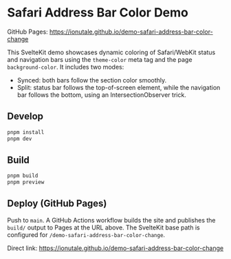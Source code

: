 # Safari Address Bar Color Demo

GitHub Pages: https://ionutale.github.io/demo-safari-address-bar-color-change

This SvelteKit demo showcases dynamic coloring of Safari/WebKit status and navigation bars using the `theme-color` meta tag and the page `background-color`. It includes two modes:
- Synced: both bars follow the section color smoothly.
- Split: status bar follows the top-of-screen element, while the navigation bar follows the bottom, using an IntersectionObserver trick.

## Develop

```sh
pnpm install
pnpm dev
```

## Build

```sh
pnpm build
pnpm preview
```

## Deploy (GitHub Pages)

Push to `main`. A GitHub Actions workflow builds the site and publishes the `build/` output to Pages at the URL above. The SvelteKit base path is configured for `/demo-safari-address-bar-color-change`.

Direct link: https://ionutale.github.io/demo-safari-address-bar-color-change
